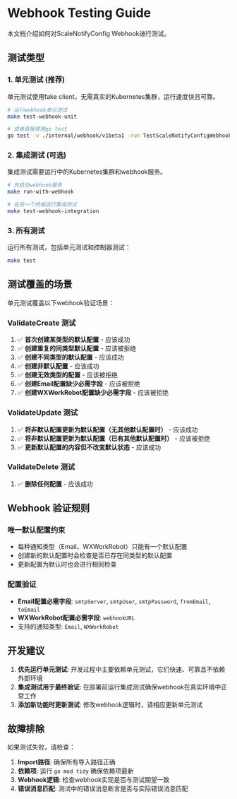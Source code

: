 # Webhook Testing Guide

本文档介绍如何对ScaleNotifyConfig Webhook进行测试。

## 测试类型

### 1. 单元测试 (推荐)

单元测试使用fake client，无需真实的Kubernetes集群，运行速度快且可靠。

```bash
# 运行webhook单元测试
make test-webhook-unit

# 或者直接使用go test
go test -v ./internal/webhook/v1beta1 -run TestScaleNotifyConfigWebhook
```

### 2. 集成测试 (可选)

集成测试需要运行中的Kubernetes集群和webhook服务。

```bash
# 先启动webhook服务
make run-with-webhook

# 在另一个终端运行集成测试
make test-webhook-integration
```

### 3. 所有测试

运行所有测试，包括单元测试和控制器测试：

```bash
make test
```

## 测试覆盖的场景

单元测试覆盖以下webhook验证场景：

### ValidateCreate 测试
1. ✅ **首次创建某类型的默认配置** - 应该成功
2. ✅ **创建重复的同类型默认配置** - 应该被拒绝
3. ✅ **创建不同类型的默认配置** - 应该成功  
4. ✅ **创建非默认配置** - 应该成功
5. ✅ **创建无效类型的配置** - 应该被拒绝
6. ✅ **创建Email配置缺少必需字段** - 应该被拒绝
7. ✅ **创建WXWorkRobot配置缺少必需字段** - 应该被拒绝

### ValidateUpdate 测试
1. ✅ **将非默认配置更新为默认配置（无其他默认配置时）** - 应该成功
2. ✅ **将非默认配置更新为默认配置（已有其他默认配置时）** - 应该被拒绝
3. ✅ **更新默认配置的内容但不改变默认状态** - 应该成功

### ValidateDelete 测试
1. ✅ **删除任何配置** - 应该成功

## Webhook 验证规则

### 唯一默认配置约束
- 每种通知类型（Email、WXWorkRobot）只能有一个默认配置
- 创建新的默认配置时会检查是否已存在同类型的默认配置
- 更新配置为默认时也会进行相同检查

### 配置验证
- **Email配置必需字段**: `smtpServer`, `smtpUser`, `smtpPassword`, `fromEmail`, `toEmail`
- **WXWorkRobot配置必需字段**: `webhookURL`
- 支持的通知类型: `Email`, `WXWorkRobot`

## 开发建议

1. **优先运行单元测试**: 开发过程中主要依赖单元测试，它们快速、可靠且不依赖外部环境
2. **集成测试用于最终验证**: 在部署前运行集成测试确保webhook在真实环境中正常工作
3. **添加新功能时更新测试**: 修改webhook逻辑时，请相应更新单元测试

## 故障排除

如果测试失败，请检查：

1. **Import路径**: 确保所有导入路径正确
2. **依赖项**: 运行 `go mod tidy` 确保依赖项最新
3. **Webhook逻辑**: 检查webhook实现是否与测试期望一致
4. **错误消息匹配**: 测试中的错误消息断言是否与实际错误消息匹配
